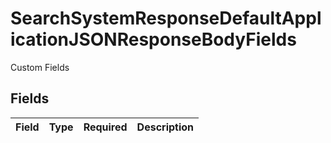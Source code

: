 # SearchSystemResponseDefaultApplicationJSONResponseBodyFields

Custom Fields


## Fields

| Field       | Type        | Required    | Description |
| ----------- | ----------- | ----------- | ----------- |